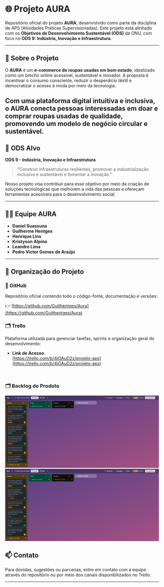 # 🌐 Projeto AURA

Repositório oficial do projeto **AURA**, desenvolvido como parte da disciplina de APS (Atividades Práticas Supervisionadas). Este projeto está alinhado com os **Objetivos de Desenvolvimento Sustentável (ODS)** da ONU, com foco no **ODS 9: Indústria, Inovação e Infraestrutura**.

---

## 🧠 Sobre o Projeto

O **AURA** é um **e-commerce de roupas usadas em bom estado**, idealizado como um brechó online acessível, sustentável e inovador. A proposta é incentivar o consumo consciente, reduzir o desperdício têxtil e democratizar o acesso à moda por meio da tecnologia.

Com uma plataforma digital intuitiva e inclusiva, o AURA conecta pessoas interessadas em doar e comprar roupas usadas de qualidade, promovendo um modelo de negócio circular e sustentável.
---

## 🎯 ODS Alvo

**ODS 9 - Indústria, Inovação e Infraestrutura**

> "Construir infraestruturas resilientes, promover a industrialização inclusiva e sustentável e fomentar a inovação."

Nosso projeto visa contribuir para esse objetivo por meio da criação de soluções tecnológicas que melhorem a vida das pessoas e ofereçam ferramentas acessíveis para o desenvolvimento social.

---

## 👨‍💻 Equipe AURA

- **Daniel Suassuna**
- **Guilherme Hentges**
- **Henrique Lins**
- **Kristyson Alpino**
- **Leandro Lima**
- **Pedro Victor Gomes de Araújo**

---

## 📂 Organização do Projeto

### 🔗 GitHub

Repositório oficial contendo todo o código-fonte, documentação e versões:

👉 [https://github.com/Guithentges/Aura](https://github.com/Guithentges/Aura)

### 🗂️ Trello

Plataforma utilizada para gerenciar tarefas, sprints e organização geral do desenvolvimento:

- **Link de Acesso**:  
  [https://trello.com/b/4jOAuD2z/projeto-aps](https://trello.com/b/4jOAuD2z/projeto-aps)

<br>

### 🗂️ Backlog do Produto

<img src="https://github.com/Guithentges/Aura/blob/main/Backlog%20-%201.png">

<br>

<img src="https://github.com/Guithentges/Aura/blob/main/Backlog%20-%202.png">

<br>

## 📫 Contato

Para dúvidas, sugestões ou parcerias, entre em contato com a equipe através do repositório ou por meio dos canais disponibilizados no Trello.

---

